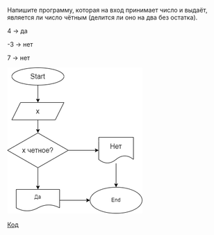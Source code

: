Напишите программу, которая на вход принимает число и выдаёт,
является ли число чётным (делится ли оно на два без остатка).

4 -> да

-3 -> нет

7 -> нет

![Блок-схема](diagram.drawio.png)

[Код](Program.cs)